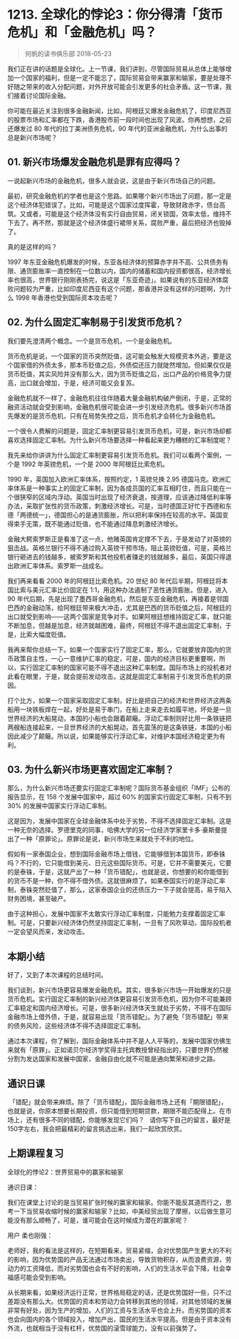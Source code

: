 # 1213. 全球化的悖论3：你分得清「货币危机」和「金融危机」吗？
> 何帆的读书俱乐部
2018-05-23

我们正在讲的话题是全球化。上一节课，我们讲到，尽管国际贸易从总体上能够增加一个国家的福利，但是一定不能忘了，国际贸易会带来赢家和输家，要是处理不好随之带来的收入分配问题，对外开放可能会引发更多的社会矛盾。这一节课，我们接着讨论国际金融。

你可能在最近关注到很多金融新闻，比如，阿根廷又爆发金融危机了，印度尼西亚的股票市场和汇率都在下跌，香港股市前一段时间也出现了风波。你再想想，之前还爆发过 80 年代的拉丁美洲债务危机，90 年代的亚洲金融危机，为什么出事的总是新兴市场呢？

## 01. 新兴市场爆发金融危机是罪有应得吗？

一说起新兴市场的金融危机，很多人就会说，这是由于新兴市场自己的问题。

最初，研究金融危机的学者也是这个思路。如果哪个新兴市场出了问题，那一定是这个经济体犯错误了。比如，可能是这个国家过度挥霍，导致财政赤字，债台高筑。又或者，可能是这个经济体没有实行自由贸易，闭关锁国，效率太低，维持不下去了。再不然，那就是这个经济体盛行裙带关系，腐败严重，最后把经济也毁掉了。

真的是这样的吗？

1997 年东亚金融危机爆发的时候，东亚各经济体的预算赤字并不高、公共债务有限、通货膨胀率一直控制在一位数以内，国内的储蓄和国内投资都很高，经济增长率也很高，世界银行刚刚表扬完，说这是「东亚奇迹」。如果说有的东亚经济体腐败问题较为严重，比如印度尼西亚有这个问题，那香港并没有这样的问题啊，为什么 1998 年香港也受到国际资本攻击呢？

## 02. 为什么固定汇率制易于引发货币危机？

我们要先澄清两个概念。一个是货币危机，一个是金融危机。

货币危机是说，一个国家的货币突然贬值，这可能会触发大规模资本外逃，要是这个国家借的外债太多，那本币贬值之后，外债偿还压力就陡然增加。但如果仅仅是货币贬值，其实风险并没有那么大，因为货币贬值之后，出口产品的价格竞争力提高，出口就会增加，于是，经济可能又会复苏。

金融危机就不一样了，金融危机往往伴随着大量金融机构破产倒闭，于是，正常的融资活动就会受到影响，金融危机很可能会进一步引发经济危机。很多新兴市场首先爆发的是货币危机，只有在局势失控之后，货币危机才会转化为金融危机。

一个很令人费解的问题是，固定汇率制更容易引发货币危机，可是，新兴市场却都喜欢选择固定汇率制。为什么新兴市场要选择一种看起来更为糟糕的汇率制度呢？

我先来给你讲讲为什么固定汇率制更容易引发货币危机。我们可以看两个案例，一个是 1992 年英镑危机，一个是 2000 年阿根廷比索危机。

1990 年，英国加入欧洲汇率体系，按照约定，1 英镑兑换 2.95 德国马克。欧洲汇率体系是一种事实上的固定汇率制，因为各成员国的汇率互相盯住，而且只能在一个很狭窄的区域内浮动。英国当时出现了经济衰退，按道理，应该通过降低利率等办法，采取扩张性的货币政策，刺激经济增长。可是，当时德国正好忙于西德和东德「两德统一」，德国担心的是通货膨胀，所以把利率保持在较高的水平。英国变得束手无策，既不能通过贬值，也不能通过降息刺激经济增长。

金融大鳄索罗斯正是看准了这一点，他赌英国肯定撑不下去，于是发动了对英镑的狙击战。英格兰银行不得不通过购入英镑干预市场，阻止英镑贬值，可是，英格兰银行砸进去的钱越多，被索罗斯和其他投机者赚走的钱就越多，最后，英国只得退出欧洲汇率体系。索罗斯一战成名。

我们再来看看 2000 年的阿根廷比索危机。20 世纪 80 年代后半期，阿根廷将本国比索与美元汇率比价固定在 1:1，用这种办法遏制了恶性通货膨胀。但是，进入 90 年代后期，先是出现了墨西哥金融危机，然后是东亚金融危机，再接着是邻国巴西的金融动荡，给阿根廷带来极大冲击，尤其是巴西的货币贬值之后，阿根廷的出口就受到影响——这两个国家是竞争对手。如果阿根廷想维持固定汇率，就只能不断加息，但越是加息，经济就越困难，最终，阿根廷不得不退出固定汇率制，于是，比索大幅度贬值。

我再来帮你总结一下。如果一个国家实行了固定汇率，那么，它就要放弃国内的货币政策自主性，一心一意维护汇率的稳定，可是，国内的经济目标更重要啊，所以，实行固定汇率制的国家可能不得不退出这种汇率制度。国际市场上的投机者对此看在眼里，于是，就会提前发动攻击。这就是固定汇率制易于引发货币危机的原因。

打个比方，如果一个国家采取固定汇率制，好比是把自己的经济和世界经济这两条船用一块铁板焊在一起，好处是易于串门，在船上走来走去如履平地，坏处是一旦世界经济的大船晃动，本国的小船也会跟着颠簸。浮动汇率制则好比用一条铁链把两艘船连接起来，一旦世界经济的大船晃动，首先震荡的是这条铁链，本国的小船因此减少了颠簸。所以说，如果能够实行浮动汇率，对维护本国经济稳定更为有利。

## 03. 为什么新兴市场更喜欢固定汇率制？

那么，为什么新兴市场还要实行固定汇率制呢？国际货币基金组织「IMF」公布的报告显示，在 158 个发展中国家中，超过 60% 的国家实行固定汇率制，只有不到 30% 的发展中国家实行浮动汇率制。

这是因为，发展中国家在全球金融体系中处于劣势，不得不选择固定汇率制。这是一种无奈的选择。罗德里克的同事，哈佛大学的另一位经济学家里卡多·豪斯曼提出了一种「原罪论」。原罪论是说，新兴市场生来就处于不利的地位。

假如有一家泰国企业，想到国际金融市场上借钱，它能够借到本国货币，即泰铢吗？不行的，它只能借到美元、日元这些国际货币。可是，它并不需要美元，它要的是泰铢，于是，这就产出了一种「货币错配」，也就是说，你想要的和你能借到的货币不是一种，你不得不借外债。这就很麻烦了。如果泰国实行的是浮动汇率制，泰铢突然贬值了，那么，这家泰国企业的还债压力一下子就会提高，易于陷入财务困境，甚至破产。

由于这种担心，发展中国家不太敢实行浮动汇率制度，只能勉力支撑着固定汇率制。可是，只要新兴经济体仍然坚持固定汇率制，一旦有了风吹草动，国际投机者一定会望风而来，发动攻击。

## 本期小结

好了，又到了本次课程的总结时间。

我们谈到，新兴市场更容易爆发金融危机。其实，很多新兴市场一开始爆发的只是货币危机。实行固定汇率制的新兴经济体更容易引发货币危机，因为你不可能兼顾汇率稳定和国内经济增长。可是，很多新兴经济体天生就处于劣势，不得不在国际金融市场上借外债，于是，就容易出现「货币错配」。为了避免「货币错配」带来的债务风险，这些经济体不得不选择固定汇率制。

通过本次课程，你了解到，国际金融体系中并不是人人平等的，发展中国家仿佛生来就有「原罪」。正如诺贝尔经济学奖得主托宾教授曾经指出的，只要世界仍然被分割为发达国家和发展中国家，金融自由化就不可能是通向繁荣和进步之路。

## 通识日课

 「错配」就会带来麻烦。除了「货币错配」，国际金融市场上还有「期限错配」，也就是说，你原本想要长期投资，但只能借到短期贷款，期限不能匹配得上。在市场上，还有很多不同的错配，你能够发现它们吗？
 
请你写下自己的留言，最好是150字左右，我会把最精彩的留言挑选出来，我们一起欣赏欣赏。

## 上期课程复习

全球化的悖论2：世界贸易中的赢家和输家

通识日课：

我们在课堂上讨论的是当贸易扩张时候的赢家和输家。你能不能反其道而行之，思考一下当贸易收缩时候的赢家和输家？比如，中美经贸出现了摩擦，以后做生意可能没有那么顺畅了，可是，谁可能会在这时候成为潜在的赢家呢？

用户 柔也刚强：

老师好，我的看法是这样的，在短期看来，贸易紧缩，会对优势国产生更大的不利的影响，因为优势国的产品无法通过市场卖出，导致货物积存，从而浪费资源，劳动力的工资降低，而对劣势国也会有不好的影响，人们的生活水平会下降，社会幸福感可能会受到影响。

从长期来看，如果经济运行正常，世界格局稳定的话，还是优势国好一些，只不过差距没有那么大。优势国的资本和劳动力会转移到其他的领域，对其他领域的发展非常有好处，因为生产的增加，人们的工资与生活水平也会上升。而劣势国的资本也会向国内的各个领域投入，增加产出，国民的生活水平提高。但是由于资本没有外流，也就相当于没有杠杆，优势国的滚雪球能力，没有以前强势了。



